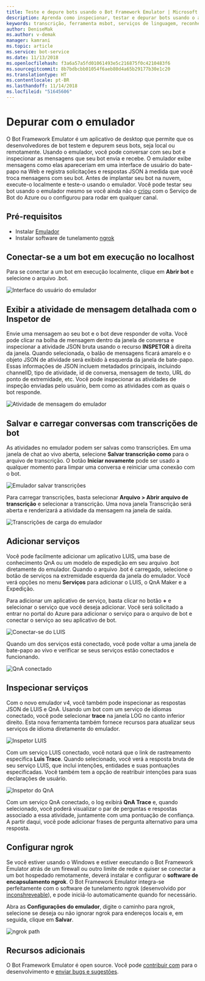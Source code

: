 ```yaml
---
title: Teste e depure bots usando o Bot Framework Emulator | Microsoft Docs
description: Aprenda como inspecionar, testar e depurar bots usando o aplicativo de desktop do Bot Framework Emulator.
keywords: transcrição, ferramenta msbot, serviços de linguagem, reconhecimento de fala
author: DeniseMak
ms.author: v-demak
manager: kamrani
ms.topic: article
ms.service: bot-service
ms.date: 11/13/2018
ms.openlocfilehash: f3a6a57a5fd01061493e5c216875f0c4210483f6
ms.sourcegitcommit: 8b7bdbcbb01054f6aeb80d4a65b29177b30e1c20
ms.translationtype: HT
ms.contentlocale: pt-BR
ms.lasthandoff: 11/14/2018
ms.locfileid: "51645606"
---
```

# <a name="debug-with-the-emulator"></a>Depurar com o emulador

O Bot Framework Emulator é um aplicativo de desktop que permite que os desenvolvedores de bot testem e depurem seus bots, seja local ou remotamente. Usando o emulador, você pode conversar com seu bot e inspecionar as mensagens que seu bot envia e recebe. O emulador exibe mensagens como elas apareceriam em uma interface de usuário do bate-papo na Web e registra solicitações e respostas JSON à medida que você troca mensagens com seu bot. Antes de implantar seu bot na nuvem, execute-o localmente e teste-o usando o emulador. Você pode testar seu bot usando o emulador mesmo se você ainda não o [criou](./bot-service-quickstart.md) com o Serviço de Bot do Azure ou o configurou para rodar em qualquer canal.

## <a name="prerequisites"></a>Pré-requisitos
- Instalar [Emulador](https://aka.ms/Emulator-wiki-getting-started)
- Instalar software de tunelamento [ngrok][ngrokDownload]

## <a name="connect-to-a-bot-running-on-localhost"></a>Conectar-se a um bot em execução no localhost

Para se conectar a um bot em execução localmente, clique em **Abrir bot** e selecione o arquivo .bot. 

![Interface do usuário do emulador](media/emulator-v4/emulator-welcome.png)

## <a name="view-detailed-message-activity-with-the-inspector"></a>Exibir a atividade de mensagem detalhada com o Inspetor de

Envie uma mensagem ao seu bot e o bot deve responder de volta. Você pode clicar na bolha de mensagem dentro da janela de conversa e inspecionar a atividade JSON bruta usando o recurso **INSPETOR** à direita da janela. Quando selecionada, o balão de mensagens ficará amarelo e o objeto JSON de atividade será exibido à esquerda da janela de bate-papo. Essas informações de JSON incluem metadados principais, incluindo channelID, tipo de atividade, id de conversa, mensagem de texto, URL do ponto de extremidade, etc. Você pode inspecionar as atividades de inspeção enviadas pelo usuário, bem como as atividades com as quais o bot responde. 

![Atividade de mensagem do emulador](media/emulator-v4/emulator-view-message-activity-02.png)

## <a name="save-and-load-conversations-with-bot-transcripts"></a>Salvar e carregar conversas com transcrições de bot

As atividades no emulador podem ser salvas como transcrições. Em uma janela de chat ao vivo aberta, selecione **Salvar transcrição como** para o arquivo de transcrição. O botão **Iniciar novamente** pode ser usado a qualquer momento para limpar uma conversa e reiniciar uma conexão com o bot.  

![Emulador salvar transcrições](media/emulator-v4/emulator-live-chat.png)

Para carregar transcrições, basta selecionar **Arquivo > Abrir arquivo de transcrição** e selecionar a transcrição. Uma nova janela Transcrição será aberta e renderizará a atividade da mensagem na janela de saída. 

![Transcrições de carga do emulador](media/emulator-v4/emulator-load-transcript.png)

## <a name="add-services"></a>Adicionar serviços 

Você pode facilmente adicionar um aplicativo LUIS, uma base de conhecimento QnA ou um modelo de expedição em seu arquivo .bot diretamente do emulador. Quando o arquivo .bot é carregado, selecione o botão de serviços na extremidade esquerda da janela do emulador. Você verá opções no menu **Serviços** para adicionar o LUIS, o QnA Maker e a Expedição. 

Para adicionar um aplicativo de serviço, basta clicar no botão **+** e selecionar o serviço que você deseja adicionar. Você será solicitado a entrar no portal do Azure para adicionar o serviço para o arquivo de bot e conectar o serviço ao seu aplicativo de bot. 

![Conectar-se do LUIS](media/emulator-v4/emulator-connect-luis-btn.png)

Quando um dos serviços está conectado, você pode voltar a uma janela de bate-papo ao vivo e verificar se seus serviços estão conectados e funcionando. 

![QnA conectado](media/emulator-v4/emulator-view-message-activity.png)

## <a name="inspect-services"></a>Inspecionar serviços

Com o novo emulador v4, você também pode inspecionar as respostas JSON de LUIS e QnA. Usando um bot com um serviço de idiomas conectado, você pode selecionar **trace** na janela LOG no canto inferior direito. Esta nova ferramenta também fornece recursos para atualizar seus serviços de idioma diretamente do emulador. 

![Inspetor LUIS](media/emulator-v4/emulator-luis-inspector.png)

Com um serviço LUIS conectado, você notará que o link de rastreamento especifica **Luis Trace**. Quando selecionado, você verá a resposta bruta de seu serviço LUIS, que inclui intenções, entidades e suas pontuações especificadas. Você também tem a opção de reatribuir intenções para suas declarações de usuário. 

![Inspetor do QnA](media/emulator-v4/emulator-qna-inspector.png)

Com um serviço QnA conectado, o log exibirá **QnA Trace** e, quando selecionado, você poderá visualizar o par de perguntas e respostas associado a essa atividade, juntamente com uma pontuação de confiança. A partir daqui, você pode adicionar frases de pergunta alternativo para uma resposta.

## <a name="configure-ngrok"></a>Configurar ngrok

Se você estiver usando o Windows e estiver executando o Bot Framework Emulator atrás de um firewall ou outro limite de rede e quiser se conectar a um bot hospedado remotamente, deverá instalar e configurar o **software de encapsulamento ngrok**. O Bot Framework Emulator integra-se perfeitamente com o software de tunelamento ngrok (desenvolvido por [inconshreveable][inconshreveable]), e pode iniciá-lo automaticamente quando for necessário.

Abra as **Configurações do emulador**, digite o caminho para ngrok, selecione se deseja ou não ignorar ngrok para endereços locais e, em seguida, clique em **Salvar**.

![ngrok path](media/emulator-v4/emulator-ngrok-path.png)

## <a name="additional-resources"></a>Recursos adicionais

O Bot Framework Emulator é open source. Você pode [contribuir com][EmulatorGithubContribute] para o desenvolvimento e [enviar bugs e sugestões][EmulatorGithubBugs].



[EmulatorGithubContribute]: https://github.com/Microsoft/BotFramework-Emulator/wiki/How-to-Contribute
[EmulatorGithubBugs]: https://github.com/Microsoft/BotFramework-Emulator/wiki/Submitting-Bugs-%26-Suggestions

[ngrokDownload]: https://ngrok.com/
[inconshreveable]: https://inconshreveable.com/
